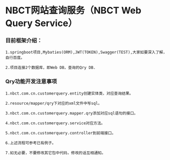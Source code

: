 NBCT网站查询服务（NBCT Web Query Service）
===

### 目前框架介绍：

    1.springboot项目,Mybaties(ORM),JWT(TOKEN),Swagger(TEST),大家如要深入了解，自行百度。
    
    2.项目连接2个数据库，即Web DB，查询的Qry DB.
    

### Qry功能开发注意事项
    
    1.nbct.com.cn.customerquery.entity创建实体类，对应查询结果。
    
    2.resource/mapper/qry下对应的xml文件中写sql。
    
    3.nbct.com.cn.customerquery.mapper.qry添加对应sql语句的接口。
    
    4.nbct.com.cn.customerquery.service对应方法。
    
    5.nbct.com.cn.customerquery.controller到前端接口。
    
    6.上述流程可参考已有例子。
    
    7.如无必要，不要修改其它包中代码，修改的话互相通知。
